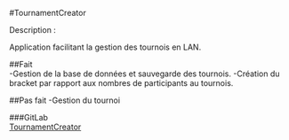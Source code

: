 #TournamentCreator  

Description :

Application facilitant la gestion des tournois en LAN.

##Fait  
-Gestion de la base de données et sauvegarde des tournois.
-Création du bracket par rapport aux nombres de participants au tournois.

##Pas fait
-Gestion du tournoi   

###GitLab  
[TournamentCreator](https://gitlab.com/Allegorick/tournamentcreator/-/tree/RefonteList)